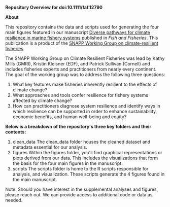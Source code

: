 

**Repository Overview for doi:10.1111/faf.12790**

**About**

This repository contains the data and scripts used for generating the four main figures featured in our manuscript [Diverse pathways for climate resilience in marine fishery  systems](https://doi.org/10.1111/faf.12790) published in _Fish and Fisheries_. This publication is a product of the [SNAPP Working Group on climate-resilient fisheries](https://snappartnership.net/teams/climate-resilient-fisheries/). 

The SNAPP Working Group on Climate Resilient Fisheries was lead by Kathy Mills (GMRI), Kristin Kleisner (EDF), and Patrick Sullivan (Cornell) and includes fisheries experts and practitioners from nearly every continent. The goal of the working group was to address the following three questions:

1. What key features make fisheries inherently resilient to the effects of climate change?
2. What approaches and tools confer resilience for fishery systems affected by climate change?
3. How can practitioners diagnose system resilience and identify ways in which resilience can be supported in order to enhance sustainability, economic benefits, and human well-being and equity?


**Below is a breakdown of the repository's three key folders and their contents:**

1. clean_data
The clean_data folder houses the cleaned dataset and metadata essential for our analysis. 
2. figures
Within the figures folder, you'll find graphical representations or plots derived from our data. This includes the visualizations that form the basis for the four main figures in the manuscript.
3. scripts
The scripts folder is home to the R scripts responsible for analysis, and visualization. These scripts generate the 4 figures found in the main manuscript.

Note: Should you have interest in the supplemental analyses and figures, please reach out. We can provide access to additional code or data as needed.
